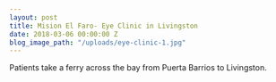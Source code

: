 ```yaml
---
layout: post
title: Mision El Faro- Eye Clinic in Livingston
date: 2018-03-06 00:00:00 Z
blog_image_path: "/uploads/eye-clinic-1.jpg"
---
```


Patients take a ferry across the bay from Puerta Barrios to Livingston.